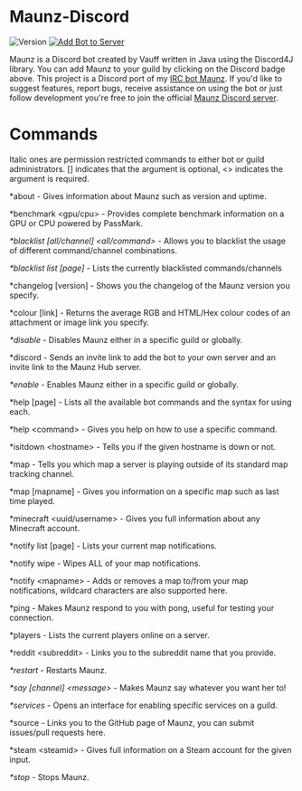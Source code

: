# Maunz-Discord

![Version](https://img.shields.io/github/release/Vauff/Maunz-Discord.svg?color=4CC61E&label=version) [![Add Bot to Server](https://img.shields.io/badge/add%20bot%20on-Discord-7289da.svg)](https://discord.com/api/oauth2/authorize?client_id=230780946142593025&permissions=104193601&scope=bot%20applications.commands)

Maunz is a Discord bot created by Vauff written in Java using the Discord4J library. You can add Maunz to your guild by clicking on the Discord badge above. This project is a Discord port of my [IRC bot Maunz](https://github.com/Vauff/Maunz). If you'd like to suggest features, report bugs, receive assistance on using the bot or just follow development you're free to join the official [Maunz Discord server](https://discord.gg/v55fW9b).

# Commands

Italic ones are permission restricted commands to either bot or guild administrators. [] indicates that the argument is optional, \<> indicates the argument is required.

*about - Gives information about Maunz such as version and uptime.

*benchmark \<gpu/cpu> - Provides complete benchmark information on a GPU or CPU powered by PassMark.

_*blacklist [all/channel] \<all/command>_ - Allows you to blacklist the usage of different command/channel combinations.

_*blacklist list [page]_ - Lists the currently blacklisted commands/channels

*changelog [version] - Shows you the changelog of the Maunz version you specify.

*colour [link] - Returns the average RGB and HTML/Hex colour codes of an attachment or image link you specify.

_*disable_ - Disables Maunz either in a specific guild or globally.

*discord - Sends an invite link to add the bot to your own server and an invite link to the Maunz Hub server.

_*enable_ - Enables Maunz either in a specific guild or globally.

*help [page] - Lists all the available bot commands and the syntax for using each.

*help \<command> - Gives you help on how to use a specific command.

*isitdown \<hostname> - Tells you if the given hostname is down or not.

*map - Tells you which map a server is playing outside of its standard map tracking channel.

*map [mapname] - Gives you information on a specific map such as last time played.

*minecraft \<uuid/username> - Gives you full information about any Minecraft account.

*notify list [page] - Lists your current map notifications.

*notify wipe - Wipes ALL of your map notifications.

*notify \<mapname> - Adds or removes a map to/from your map notifications, wildcard characters are also supported here.

*ping - Makes Maunz respond to you with pong, useful for testing your connection.

*players - Lists the current players online on a server.

*reddit \<subreddit> - Links you to the subreddit name that you provide.

_*restart_ - Restarts Maunz.

_*say [channel] \<message>_ - Makes Maunz say whatever you want her to!

_*services_ - Opens an interface for enabling specific services on a guild.

*source - Links you to the GitHub page of Maunz, you can submit issues/pull requests here.

*steam \<steamid> - Gives full information on a Steam account for the given input.

_*stop_ - Stops Maunz.